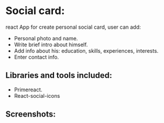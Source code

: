 # Social card:
react App for create personal social card, user can add:
* Personal photo and name.
* Write brief intro about himself.
* Add info about his: education, skills, experiences, interests.
* Enter contact info.
## Libraries and tools included:
* Primereact.
* React-social-icons
## Screenshots: 
